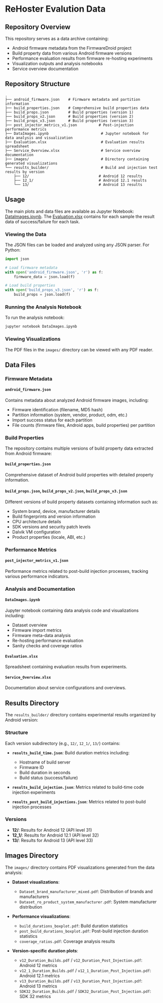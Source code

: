 # ReHoster Evalution Data

## Repository Overview

This repository serves as a data archive containing:
- Android firmware metadata from the FirmwareDroid project
- Build property data from various Android firmware versions
- Performance evaluation results from firmware re-hosting experiments
- Visualization outputs and analysis notebooks
- Service overview documentation

## Repository Structure
```
.
├── android_firmware.json    # Firmware metadata and partition information
├── build_properties.json    # Comprehensive build properties data
├── build_props.json         # Build properties (version 1)
├── build_props_v2.json      # Build properties (version 2)
├── build_props_v3.json      # Build properties (version 3)
├── post_injector_metrics_v1.json          # Post-injection performance metrics
├── DataImages.ipynb                        # Jupyter notebook for data analysis and visualization
├── Evaluation.xlsx                         # Evaluation results spreadsheet
├── Service_Overview.xlsx                   # Service overview documentation
├── images/                                 # Directory containing generated visualizations
└── results_builder/                        # Build and injection test results by version
    ├── 12/                                # Android 12 results
    ├── 12_1/                              # Android 12.1 results
    └── 13/                                # Android 13 results
```

## Usage

The main plots and data files are available as Jupyter Notebook: [DataImages.ipynb](DataImages.ipynb). The [Evaluation.xlsx](Evaluation.xlsx) contains for each sample the result data of success/failure for each task.


### Viewing the Data
The JSON files can be loaded and analyzed using any JSON parser. For Python:

```python
import json

# Load firmware metadata
with open('android_firmware.json', 'r') as f:
    firmware_data = json.load(f)

# Load build properties
with open('build_props_v3.json', 'r') as f:
    build_props = json.load(f)
```

### Running the Analysis Notebook
To run the analysis notebook:

```bash
jupyter notebook DataImages.ipynb
```

### Viewing Visualizations
The PDF files in the `images/` directory can be viewed with any PDF reader.

## Data Files

### Firmware Metadata

#### `android_firmware.json`
Contains metadata about analyzed Android firmware images, including:
- Firmware identification (filename, MD5 hash)
- Partition information (system, vendor, product, odm, etc.)
- Import success status for each partition
- File counts (firmware files, Android apps, build properties) per partition

### Build Properties

The repository contains multiple versions of build property data extracted from Android firmware:

#### `build_properties.json`
Comprehensive dataset of Android build properties with detailed property information.

#### `build_props.json`, `build_props_v2.json`, `build_props_v3.json`
Different versions of build property datasets containing information such as:
- System brand, device, manufacturer details
- Build fingerprints and version information
- CPU architecture details
- SDK versions and security patch levels
- Dalvik VM configuration
- Product properties (locale, ABI, etc.)

### Performance Metrics

#### `post_injector_metrics_v1.json`
Performance metrics related to post-build injection processes, tracking various performance indicators.

### Analysis and Documentation

#### `DataImages.ipynb`
Jupyter notebook containing data analysis code and visualizations including:
- Dataset overview
- Firmware import metrics
- Firmware meta-data analysis
- Re-hosting performance evaluation
- Sanity checks and coverage ratios

#### `Evaluation.xlsx`
Spreadsheet containing evaluation results from experiments.

#### `Service_Overview.xlsx`
Documentation about service configurations and overviews.

## Results Directory

The `results_builder/` directory contains experimental results organized by Android version:

### Structure
Each version subdirectory (e.g., `12/`, `12_1/`, `13/`) contains:

- **`results_build_time.json`**: Build duration metrics including:
  - Hostname of build server
  - Firmware ID
  - Build duration in seconds
  - Build status (success/failure)

- **`results_build_injection.json`**: Metrics related to build-time code injection experiments

- **`results_post_build_injections.json`**: Metrics related to post-build injection processes

### Versions
- **12/**: Results for Android 12 (API level 31)
- **12_1/**: Results for Android 12.1 (API level 32)
- **13/**: Results for Android 13 (API level 33)

## Images Directory

The `images/` directory contains PDF visualizations generated from the data analysis:

- **Dataset visualizations**:
  - `Dataset_brand_manufacturer_mixed.pdf`: Distribution of brands and manufacturers
  - `Dataset_ro_product_system_manufacturer.pdf`: System manufacturer distribution

- **Performance visualizations**:
  - `build_durations_boxplot.pdf`: Build duration statistics
  - `post_build_durations_boxplot.pdf`: Post-build injection duration statistics
  - `coverage_ratios.pdf`: Coverage analysis results

- **Version-specific duration plots**:
  - `v12_Duration_Builds.pdf` / `v12_Duration_Post_Injection.pdf`: Android 12 metrics
  - `v12_1_Duration_Builds.pdf` / `v12_1_Duration_Post_Injection.pdf`: Android 12.1 metrics
  - `v13_Duration_Builds.pdf` / `v13_Duration_Post_Injection.pdf`: Android 13 metrics
  - `SDK32_Duration_Builds.pdf` / `SDK32_Duration_Post_Injection.pdf`: SDK 32 metrics

